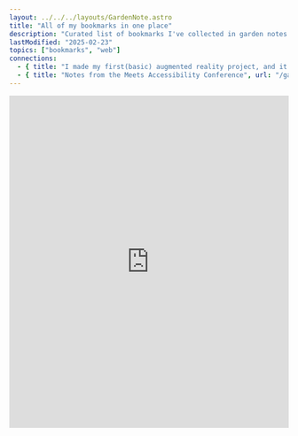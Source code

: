 ```yaml
---
layout: ../../../layouts/GardenNote.astro
title: "All of my bookmarks in one place"
description: "Curated list of bookmarks I've collected in garden notes."
lastModified: "2025-02-23"
topics: ["bookmarks", "web"]
connections:
  - { title: "I made my first(basic) augmented reality project, and it was fun!", url: "/garden/tech/ar-book-demo" }
  - { title: "Notes from the Meets Accessibility Conference", url: "/garden/hci/meets-accessibilty-notes" }
---
```

<iframe style="border: 0; width: 100%; height: 600px;" allowfullscreen frameborder="0" src="https://raindrop.io/whoisHunkyDory/embed/me"></iframe>